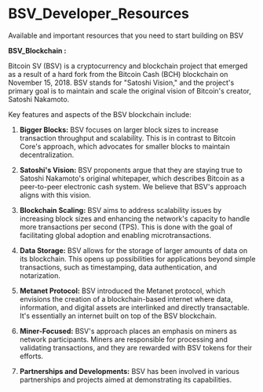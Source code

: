 # BSV_Developer_Resources
Available and important resources that you need to start building on BSV

**BSV_Blockchain :**

Bitcoin SV (BSV) is a cryptocurrency and blockchain project that emerged as a result of a hard fork from the Bitcoin Cash (BCH) blockchain on November 15, 2018. BSV stands for "Satoshi Vision," and the project's primary goal is to maintain and scale the original vision of Bitcoin's creator, Satoshi Nakamoto.

Key features and aspects of the BSV blockchain include:

1. **Bigger Blocks:** BSV focuses on larger block sizes to increase transaction throughput and scalability. This is in contrast to Bitcoin Core's approach, which advocates for smaller blocks to maintain decentralization.

2. **Satoshi's Vision:** BSV proponents argue that they are staying true to Satoshi Nakamoto's original whitepaper, which describes Bitcoin as a peer-to-peer electronic cash system. We believe that BSV's approach aligns with this vision.

3. **Blockchain Scaling:** BSV aims to address scalability issues by increasing block sizes and enhancing the network's capacity to handle more transactions per second (TPS). This is done with the goal of facilitating global adoption and enabling microtransactions.

4. **Data Storage:** BSV allows for the storage of larger amounts of data on its blockchain. This opens up possibilities for applications beyond simple transactions, such as timestamping, data authentication, and notarization.

5. **Metanet Protocol:** BSV introduced the Metanet protocol, which envisions the creation of a blockchain-based internet where data, information, and digital assets are interlinked and directly transactable. It's essentially an internet built on top of the BSV blockchain.

6. **Miner-Focused:** BSV's approach places an emphasis on miners as network participants. Miners are responsible for processing and validating transactions, and they are rewarded with BSV tokens for their efforts.

7. **Partnerships and Developments:** BSV has been involved in various partnerships and projects aimed at demonstrating its capabilities.
